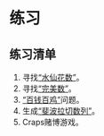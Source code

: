 # 练习

## 练习清单

1. 寻找[“水仙花数”](https://baike.baidu.com/item/水仙花数)。
2. 寻找[“完美数”](https://baike.baidu.com/item/完全数/370913)。
3. [“百钱百鸡”](https://baike.baidu.com/item/百鸡百钱/5857320)问题。
4. 生成[“斐波拉切数列”](https://baike.baidu.com/item/斐波那契数列/99145)。
5. Craps赌博游戏。

